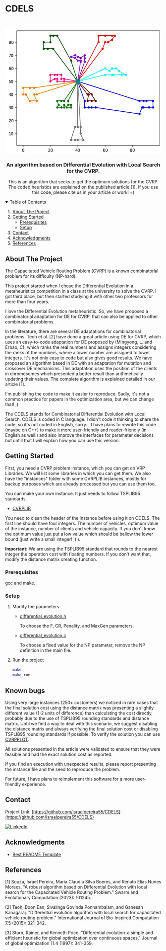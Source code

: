 # CDELS

<!-- PROJECT LOGO -->
<br />
<p align="center">
  <a href="https://github.com/israelpereira55/MDVRPTW-Solomon">
    <img src="images/M101k10.jpg" alt="Logo" width="541" height="400">
  </a>

  <h3 align="center">An algorithm based on Differential Evolution with Local Search for the CVRP.</h3>

  <p align="center">
    This is  an algorithm that seeks to get the optimum solutions for the CVRP. 
    <br />
    The coded heuristics are explained on the published article [1]. If you use this code, please cite us in your article or work! =)
    <br />
  </p>
</p>



<!-- TABLE OF CONTENTS -->
<details open="open">
  <summary>Table of Contents</summary>
  <ol>
    <li>
      <a href="#about-the-project">About The Project</a>
    </li>
    <li>
      <a href="#getting-started">Getting Started</a>
      <ul>
        <li><a href="#prerequisites">Prerequisites</a></li>
        <li><a href="#setup">Setup</a></li>
      </ul>
    </li>
    <li><a href="#contact">Contact</a></li>
    <li><a href="#thanks-to">Acknowledgments</a></li>
    <li><a href="#references">References</a></li>
  </ol>
</details>



<!-- ABOUT THE PROJECT -->
## About The Project

The Capacitated Vehicle Routing Problem (CVRP) is a known combinatorial problem for its difficulty (NP-hard).

This project started when I chose the Differential Evolution in a metaheuristics competition in a class at the university to solve the CVRP. I got third place, but then started studying it with other two professors for more than four years. 

I love the Differential Evolution metaheuristic. So, we have proposed a combinatorial adaptation for DE for CVRP, that can also be applied to other combinatorial problems.

In the literature, there are several DE adaptations for combinatorial problems. Teoh et al. [2] have done a great article using DE for CVRP, which uses an easy-to-code adaptation for DE proposed by (Mingyong,  L.  and  Erbao,  C), which ranks the real numbers and assigns integers considering the ranks of the numbers, where a lower number are assigned to lower integers. It's not only easy to code but also gives good results. We have proposed an algorithm based in DE with an adaptation for mutation and crossover DE mechanisms. This adaptation uses the position of the clients in chromosomes which presented a better result than arithmetically updating their values. The complete algorithm is explained detailed in our article [1].

I'm publishing the code to make it easier to reproduce. Sadly,  it's not a common practice for papers in the optimization area, but we can change that! ;)

The CDELS stands for Combinatorial Differential Evolution with Local Search. CDELS is coded in C language. I didn't code it thinking to share the code, so it's not coded in English, sorry... 
I have plans to rewrite this code (maybe on C++) to make it more user-friendly and reader-friendly (in English as well!) and also improve the interfaces for parameter decisions but untill that I will explain how you can use this version.
 



<!-- GETTING STARTED -->
## Getting Started

First, you need a CVRP problem instance, which you can get on VRP Libraries.
We will list some libraries in which you can get them. We also have the "instances" folder with some CVRPLIB instances, mostly for backup purposes which are already processed but you can use them too.

You can make your own instance. It just needs to follow TSPLIB95 standards. 

* [CVRPLIB](http://vrp.atd-lab.inf.puc-rio.br/)


You need to clean the header of the instance before using it on CDELS.
The first line should have four integers. The number of vehicles, optimum value of the instance, number of clients
and vehicle capacity. If you don't know the optimum value just put a low value which should be
bellow the lower bound (just write a small integer! ;) ).

**Important:** We are using the TSPLIB95 standard that rounds to the nearest integer the operation cost with floating numbers. If you don't want that, modify the distance matrix creating function.


### Prerequisites

gcc and make.


### Setup

1. Modify the parameters
    * [differential_evolution.h](https://github.com/israelpereira55/CDELS/blob/master/metaheuristic/differential_evolution.h)

      To choose the F, CR, Penality, and MaxGen parameters.


    * [differential_evolution.c](https://github.com/israelpereira55/CDELS/blob/master/metaheuristic/differential_evolution.c)


      To choose a fixed value for the NP parameter, remove the NP definition in the main file.

2. Run the project
   ```sh
   make
   make run
   ```



<!-- USAGE EXAMPLES 
### Parameters description

WIP!
-->

<!-- ACKNOWLEDGEMENTS  -->
## Known bugs

Using very large instances (250+ customers) we noticed in rare cases that the final solution cost using the distance matrix was presenting a slightly different value (1-2 units of difference) than calculating the cost directly, probably due to the use of TSPLIB95 rounding standards and distance matrix. Until we find a way to deal with this scenario, we suggest disabling the distance matrix and always verifying the final solution cost or disabling TSPLIB95 rounding standards if possible. To verify the solution you can use [CVRPPLOT](https://github.com/israelpereira55/CVRPPLOT).

All solutions presented in the article were validated to ensure that they were feasible and had the exact solution cost as reported.

If you find an execution with unexpected results, please report presenting the instance file and the seed to reproduce the problem.

For future, I have plans to reimplement this software for a more user-friendly experience.


<!-- CONTACT -->
## Contact

Project Link: [https://github.com/israelpereira55/CDELS](https://github.com/israelpereira55/CDELS)

[![LinkedIn][linkedin-shield]][linkedin-url]




<!-- ACKNOWLEDGEMENTS  -->
## Acknowledgments

* [Best README Template](https://github.com/othneildrew/Best-README-Template)



## References

[1] Souza, Israel Pereira, Maria Claudia Silva Boeres, and Renato Elias Nunes Moraes. "A robust algorithm based on Differential Evolution with local search for the Capacitated Vehicle Routing Problem." Swarm and Evolutionary Computation (2023): 101245.

[2] Teoh, Boon Ean, Sivalinga Govinda Ponnambalam, and Ganesan Kanagaraj. "Differential evolution algorithm with local search for capacitated vehicle routing problem." International Journal of Bio-Inspired Computation 7.5 (2015): 321-342.

[3] Storn, Rainer, and Kenneth Price. "Differential evolution–a simple and efficient heuristic for global optimization over continuous spaces." Journal of global optimization 11.4 (1997): 341-359.




<!-- MARKDOWN LINKS & IMAGES -->
<!-- https://www.markdownguide.org/basic-syntax/#reference-style-links -->
[linkedin-shield]: https://img.shields.io/badge/-LinkedIn-black.svg?style=for-the-badge&logo=linkedin&colorB=555
[linkedin-url]: https://www.linkedin.com/in/israel-souza-06737118b/
[product-screenshot]: images/screenshot.png
